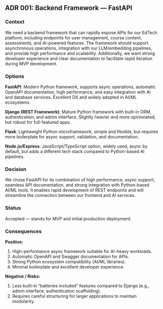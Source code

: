 ## ADR 001: Backend Framework — FastAPI

### Context
 We need a backend framework that can rapidly expose APIs for our EdTech platform, including endpoints for user management, course content, assessments, and AI-powered features. The framework should support asynchronous operations, integration with our LLM/embedding pipelines, and provide high performance and scalability. Additionally, we want strong developer experience and clear documentation to facilitate rapid iteration during MVP development.

### Options
**FastAPI**: Modern Python framework, supports async operations, automatic OpenAPI documentation, high performance, and easy integration with AI and database services. Excellent DX and widely adopted in AI/ML ecosystems.

**Django (REST Framework)**: Mature Python framework with built-in ORM, authentication, and admin interface. Slightly heavier and more opinionated, but robust for full-featured apps.

**Flask**: Lightweight Python microframework, simple and flexible, but requires more boilerplate for async support, validation, and documentation.

**Node.js/Express**: JavaScript/TypeScript option, widely used, async by default, but adds a different tech stack compared to Python-based AI pipelines.

### Decision
 We chose FastAPI for its combination of high performance, async support, seamless API documentation, and strong integration with Python-based AI/ML tools. It enables rapid development of REST endpoints and will streamline the connection between our frontend and AI services.

### Status
 Accepted — stands for MVP and initial production deployment.

### Consequences
**Positive:**
1. High-performance async framework suitable for AI-heavy workloads.
2. Automatic OpenAPI and Swagger documentation for APIs.
3. Strong Python ecosystem compatibility (AI/ML libraries).
4. Minimal boilerplate and excellent developer experience.

**Negative / Risks:**
1. Less built-in “batteries included” features compared to Django (e.g., admin interface, authentication scaffolding).
2. Requires careful structuring for larger applications to maintain modularity.